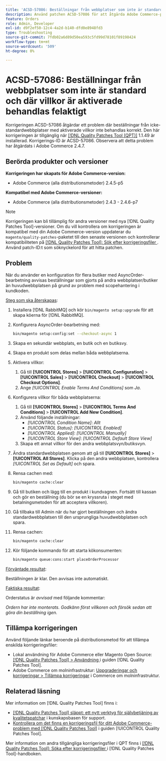 ```yaml
---
title: 'ACSD-57086: Beställningar från webbplatser som inte är standard och där villkor är aktiverade behandlas felaktigt'
description: Använd patchen ACSD-57086 för att åtgärda Adobe Commerce-problemet där beställningar från icke-standardwebbplatser med aktiverade villkor inte behandlas korrekt.
feature: Orders
role: Admin, Developer
exl-id: d9f2ef50-12c4-4a2d-b140-dfd0e8948fd3
type: Troubleshooting
source-git-commit: 7fdb02a6d89d50ea593c5fd99d78101f89198424
workflow-type: tm+mt
source-wordcount: '509'
ht-degree: 0%

---
```


# ACSD-57086: Beställningar från webbplatser som inte är standard och där villkor är aktiverade behandlas felaktigt

Korrigeringen ACSD-57086 åtgärdar ett problem där beställningar från icke-standardwebbplatser med aktiverade villkor inte behandlas korrekt. Den här korrigeringen är tillgänglig när [[!DNL Quality Patches Tool (QPT)]](https://experienceleague.adobe.com/sv/docs/commerce-operations/tools/quality-patches-tool/quality-patches-tool-to-self-serve-quality-patches) 1.1.49 är installerad. Korrigerings-ID är ACSD-57086. Observera att detta problem har åtgärdats i Adobe Commerce 2.4.7.

## Berörda produkter och versioner

**Korrigeringen har skapats för Adobe Commerce-version:**

* Adobe Commerce (alla distributionsmetoder) 2.4.5-p5

**Kompatibel med Adobe Commerce-versioner:**

* Adobe Commerce (alla distributionsmetoder) 2.4.3 - 2.4.6-p7

>[!NOTE]
>
>Korrigeringen kan bli tillämplig för andra versioner med nya [!DNL Quality Patches Tool]-versioner. Om du vill kontrollera om korrigeringen är kompatibel med din Adobe Commerce-version uppdaterar du `magento/quality-patches`-paketet till den senaste versionen och kontrollerar kompatibiliteten på [[!DNL Quality Patches Tool]: Sök efter korrigeringsfiler ](https://experienceleague.adobe.com/tools/commerce-quality-patches/index.html?lang=sv-SE). Använd patch-ID:t som söknyckelord för att hitta patchen.

## Problem

När du använder en konfiguration för flera butiker med AsyncOrder-bearbetning avvisas beställningar som gjorts på andra webbplatser/butiker än huvudwebbplatsen på grund av problem med scopehantering i kundkoden.

<u>Steg som ska återskapas</u>:

1. Installera [!DNL RabbitMQ] och kör `bin/magento setup:upgrade` för att skapa köerna för [!DNL RabbitMQ].
1. Konfigurera AsyncOrder-bearbetning med:

   ```bash
   bin/magento setup:config:set --checkout-async 1
   ```

1. Skapa en sekundär webbplats, en butik och en butiksvy.
1. Skapa en produkt som delas mellan båda webbplatserna.
1. Aktivera villkor:
   1. Gå till **[!UICONTROL Stores]** > **[!UICONTROL Configuration]** > **[!UICONTROL Sales]** > **[!UICONTROL Checkout]** > **[!UICONTROL Checkout Options]**.
   1. Ange *[!UICONTROL Enable Terms And Conditions]* som *Ja*.
1. Konfigurera villkor för båda webbplatserna:
   1. Gå till **[!UICONTROL Stores]** > **[!UICONTROL Terms And Conditions]** > **[!UICONTROL Add New Condition]**.
   1. Använd följande inställningar:
      * *[!UICONTROL Condition Name]*: *Allt*
      * *[!UICONTROL Status]*: *[!UICONTROL Enabled]*
      * *[!UICONTROL Applied]*: *[!UICONTROL Manually]*
      * *[!UICONTROL Store View]*: *[!UICONTROL Default Store View]*
   1. Skapa ett annat villkor för den andra webbplatsvyn/butiksvyn.
1. Ändra standardwebbplatsen genom att gå till **[!UICONTROL Stores]** > **[!UICONTROL All Stores]**. Klicka på den andra webbplatsen, kontrollera *[!UICONTROL Set as Default]* och spara.
1. Rensa cachen med:

   ```bash
   bin/magento cache:clear
   ```

1. Gå till butiken och lägg till en produkt i kundvagnen. Fortsätt till kassan och gör en beställning (du bör se en kryssruta i steget med betalningsmetoden för att acceptera villkoren).
1. Gå tillbaka till Admin när du har gjort beställningen och ändra standardwebbplatsen till den ursprungliga huvudwebbplatsen och spara.
1. Rensa cachen:

   ```bash
   bin/magento cache:clear
   ```

1. Kör följande kommando för att starta kökonsumenten:

   ```bash
   bin/magento queue:cons:start placeOrderProcessor
   ```

<u>Förväntade resultat</u>:

Beställningen är klar. Den avvisas inte automatiskt.

<u>Faktiska resultat</u>:

Orderstatus är *avvisad* med följande kommentar:

*Ordern har inte monterats. Godkänn först villkoren och försök sedan att göra din beställning igen.*

## Tillämpa korrigeringen

Använd följande länkar beroende på distributionsmetod för att tillämpa enskilda korrigeringsfiler:

* Lokal användning för Adobe Commerce eller Magento Open Source: [[!DNL Quality Patches Tool] > Användning ](/help/tools/quality-patches-tool/usage.md) i guiden [!DNL Quality Patches Tool].
* Adobe Commerce om molninfrastruktur: [Uppgraderingar och korrigeringar > Tillämpa korrigeringar](https://experienceleague.adobe.com/docs/commerce-cloud-service/user-guide/develop/upgrade/apply-patches.html?lang=sv-SE) i Commerce om molninfrastruktur.

## Relaterad läsning

Mer information om [!DNL Quality Patches Tool] finns i:

* [[!DNL Quality Patches Tool] släppt: ett nytt verktyg för självbetjäning av kvalitetspatchar](https://experienceleague.adobe.com/sv/docs/commerce-operations/tools/quality-patches-tool/quality-patches-tool-to-self-serve-quality-patches) i kunskapsbasen för support.
* [Kontrollera om det finns en korrigeringsfil för ditt Adobe Commerce-problem med  [!DNL Quality Patches Tool]](/help/tools/quality-patches-tool/patches-available-in-qpt/check-patch-for-magento-issue-with-magento-quality-patches.md) i guiden [!UICONTROL Quality Patches Tool].


Mer information om andra tillgängliga korrigeringsfiler i QPT finns i [[!DNL Quality Patches Tool]: Söka efter korrigeringsfiler ](https://experienceleague.adobe.com/tools/commerce-quality-patches/index.html?lang=sv-SE) i [!DNL Quality Patches Tool]-handboken.
